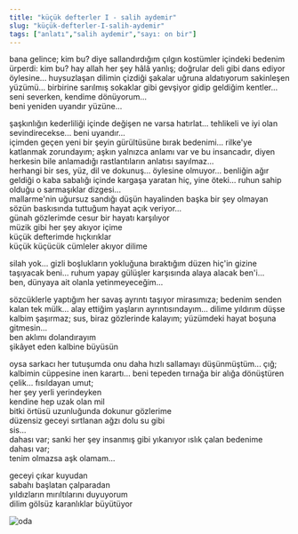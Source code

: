 ```yaml
---
title: "küçük defterler I - salih aydemir"
slug: "küçük-defterler-I-salih-aydemir"
tags: ["anlatı","salih aydemir","sayı: on bir"]
---
```


bana gelince; kim bu? diye sallandırdığım çılgın kostümler içindeki
bedenim ürperdi: kim bu? hay allah her şey hâlâ yanlış; doğrular deli
gibi dans ediyor öylesine... huysuzlaşan dilimin çizdiği şakalar uğruna
aldatıyorum sakinleşen yüzümü... birbirine sarılmış sokaklar gibi
gevşiyor gidip geldiğim kentler... seni severken, kendime dönüyorum...  
beni yeniden uyandır yüzüne...

şaşkınlığın kederliliği içinde değişen ne varsa hatırlat... tehlikeli ve
iyi olan sevindirecekse... beni uyandır...  
içimden geçen yeni bir şeyin gürültüsüne bırak bedenimi... rilke'ye
katlanmak zorundayım; aşkın yalnızca anlamı var ve bu insancadır, diyen
herkesin bile anlamadığı rastlantıların anlatısı sayılmaz...  
herhangi bir ses, yüz, dil ve dokunuş... öylesine olmuyor... benliğin
ağır geldiği o kaba sabalığı içinde kargaşa yaratan hiç, yine öteki...
ruhun sahip olduğu o sarmaşıklar dizgesi...  
mallarme'nin uğursuz sandığı düşün hayalinden başka bir şey olmayan
sözün baskısında tuttuğum hayat açık veriyor...  
günah gözlerimde cesur bir hayatı karşılıyor  
müzik gibi her şey akıyor içime  
küçük defterimde hıçkırıklar  
küçük küçücük cümleler akıyor dilime

silah yok... gizli boşlukların yokluğuna bıraktığım düzen hiç'in gizine
taşıyacak beni... ruhum yapay gülüşler karşısında alaya alacak ben'i...  
ben, dünyaya ait olanla yetinmeyeceğim...

sözcüklerle yaptığım her savaş ayrıntı taşıyor mirasımıza; bedenim
senden kalan tek mülk... alay ettiğim yaşların ayrıntısındayım... dilime
yıldırım düşse kalbim şaşırmaz; sus, biraz gözlerinde kalayım; yüzümdeki
hayat boşuna gitmesin...  
ben aklımı dolandırayım  
şikâyet eden kalbine büyüsün

oysa sarkacı her tutuşumda onu daha hızlı sallamayı düşünmüştüm... çığ;
kalbimin cüppesine inen karartı... beni tepeden tırnağa bir alığa
dönüştüren çelik... fısıldayan umut;  
her şey yerli yerindeyken  
kendine hep uzak olan mil  
bitki örtüsü uzunluğunda dokunur gözlerime  
düzensiz geceyi sırtlanan ağzı dolu su gibi  
sis...  
dahası var; sanki her şey insanmış gibi yıkanıyor ıslık çalan bedenime  
dahası var;  
tenim olmazsa aşk olamam...

geceyi çıkar kuyudan  
sabahı başlatan çalparadan  
yıldızların mırıltılarını duyuyorum  
dilim gölsüz karanlıklar büyütüyor

![oda](/img/ky11_32.jpg)
